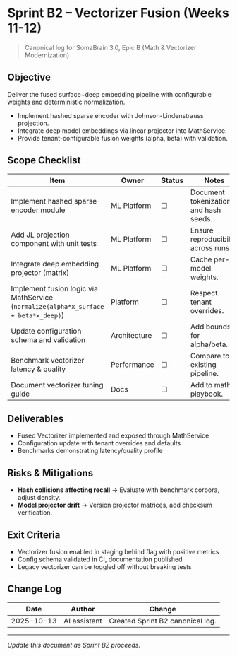 # Sprint B2 – Vectorizer Fusion (Weeks 11-12)

> Canonical log for SomaBrain 3.0, Epic B (Math & Vectorizer Modernization)

## Objective
Deliver the fused surface+deep embedding pipeline with configurable weights and deterministic normalization.

- Implement hashed sparse encoder with Johnson-Lindenstrauss projection.
- Integrate deep model embeddings via linear projector into MathService.
- Provide tenant-configurable fusion weights (alpha, beta) with validation.

## Scope Checklist

| Item | Owner | Status | Notes |
|------|-------|--------|-------|
| Implement hashed sparse encoder module | ML Platform | ☐ | Document tokenization and hash seeds.
| Add JL projection component with unit tests | ML Platform | ☐ | Ensure reproducibility across runs.
| Integrate deep embedding projector (matrix) | ML Platform | ☐ | Cache per-model weights.
| Implement fusion logic via MathService (`normalize(alpha*x_surface + beta*x_deep)`) | Platform | ☐ | Respect tenant overrides.
| Update configuration schema and validation | Architecture | ☐ | Add bounds for alpha/beta.
| Benchmark vectorizer latency & quality | Performance | ☐ | Compare to existing pipeline.
| Document vectorizer tuning guide | Docs | ☐ | Add to math playbook.

## Deliverables
- Fused Vectorizer implemented and exposed through MathService
- Configuration update with tenant overrides and defaults
- Benchmarks demonstrating latency/quality profile

## Risks & Mitigations
- **Hash collisions affecting recall** -> Evaluate with benchmark corpora, adjust density.
- **Model projector drift** -> Version projector matrices, add checksum verification.

## Exit Criteria
- Vectorizer fusion enabled in staging behind flag with positive metrics
- Config schema validated in CI, documentation published
- Legacy vectorizer can be toggled off without breaking tests

## Change Log

| Date | Author | Change |
|------|--------|--------|
| 2025-10-13 | AI assistant | Created Sprint B2 canonical log. |

---

_Update this document as Sprint B2 proceeds._

